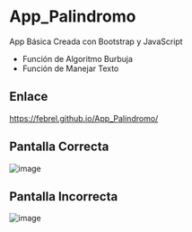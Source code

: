 # App_Palindromo
App Básica Creada con Bootstrap y JavaScript
* Función de Algoritmo Burbuja
* Función de Manejar Texto

## Enlace
https://febrel.github.io/App_Palindromo/

## Pantalla Correcta
![image](https://user-images.githubusercontent.com/23177282/126875003-2e689de0-0884-4293-8173-be9b125edb24.png)

## Pantalla Incorrecta
![image](https://user-images.githubusercontent.com/23177282/126875008-64e247ac-db69-4043-b86a-bf319e28769d.png)





